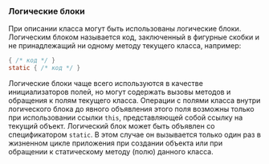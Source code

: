### Логические блоки
При описании класса могут быть использованы логические блоки. Логическим блоком называется код, заключенный в фигурные скобки и не принадлежащий ни одному методу текущего класса, например:
```java
{ /* код */ }
static { /* код */ }
```
Логические блоки чаще всего используются в качестве инициализаторов полей, но могут содержать вызовы методов и обращения к полям текущего класса.
Операции с полями класса внутри логического блока до явного объявления этого поля возможны только при использовании ссылки `this`, представляющей собой ссылку на текущий объект.
Логический блок может быть объявлен со спецификатором `static`. В этом случае он вызывается только один раз в жизненном цикле приложения при создании объекта или при обращении к статическому методу (полю) данного класса.
